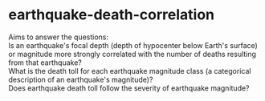 # earthquake-death-correlation
Aims to answer the questions:\
Is an earthquake's focal depth (depth of hypocenter below Earth's surface) or magnitude more strongly correlated with the number of deaths resulting from that earthquake?\
What is the death toll for each earthquake magnitude class (a categorical description of an earthquake's magnitude)?\
Does earthquake death toll follow the severity of earthquake magnitude?
